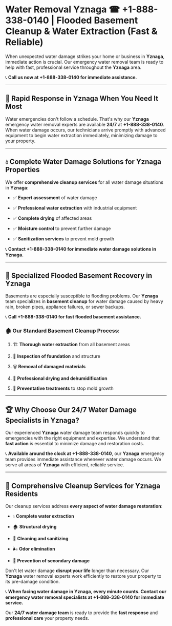 # Water Removal Yznaga ☎ +1-888-338-0140 | Flooded Basement Cleanup & Water Extraction (Fast & Reliable)

When unexpected water damage strikes your home or business in **Yznaga**, immediate action is crucial. Our emergency water removal team is ready to help with fast, professional service throughout the **Yznaga** area. 

📞 **Call us now at +1-888-338-0140 for immediate assistance.**
---
## 🚀 Rapid Response in Yznaga When You Need It Most
Water emergencies don't follow a schedule. That's why our **Yznaga** emergency water removal experts are available **24/7** at **+1-888-338-0140**. When water damage occurs, our technicians arrive promptly with advanced equipment to begin water extraction immediately, minimizing damage to your property.
---
## 💧 Complete Water Damage Solutions for Yznaga Properties
We offer **comprehensive cleanup services** for all water damage situations in **Yznaga**:
- ✅ **Expert assessment** of water damage  
- ✅ **Professional water extraction** with industrial equipment  
- ✅ **Complete drying** of affected areas  
- ✅ **Moisture control** to prevent further damage  
- ✅ **Sanitization services** to prevent mold growth  
📞 **Contact +1-888-338-0140 for immediate water damage solutions in Yznaga.**
---
## 🌊 Specialized Flooded Basement Recovery in Yznaga
Basements are especially susceptible to flooding problems. Our **Yznaga** team specializes in **basement cleanup** for water damage caused by heavy rain, broken pipes, appliance failures, or sewer backups. 
📞 **Call +1-888-338-0140 for fast flooded basement assistance.**
### 🏚️ Our Standard Basement Cleanup Process:
1. 🏗️ **Thorough water extraction** from all basement areas  
2. 🔎 **Inspection of foundation** and structure  
3. 🗑️ **Removal of damaged materials**  
4. 💨 **Professional drying and dehumidification**  
5. 🚫 **Preventative treatments** to stop mold growth  
---
## 🏆 Why Choose Our 24/7 Water Damage Specialists in Yznaga?
Our experienced **Yznaga** water damage team responds quickly to emergencies with the right equipment and expertise. We understand that **fast action** is essential to minimize damage and restoration costs.
📞 **Available around the clock at +1-888-338-0140**, our **Yznaga** emergency team provides immediate assistance whenever water damage occurs. We serve all areas of **Yznaga** with efficient, reliable service.
---
## 🧹 Comprehensive Cleanup Services for Yznaga Residents
Our cleanup services address **every aspect of water damage restoration**:
- 💧 **Complete water extraction**  
- 🏠 **Structural drying**  
- 🧼 **Cleaning and sanitizing**  
- 🌬️ **Odor elimination**  
- 🚫 **Prevention of secondary damage**  
Don't let water damage **disrupt your life** longer than necessary. Our **Yznaga** water removal experts work efficiently to restore your property to its pre-damage condition.
📞 **When facing water damage in Yznaga, every minute counts. Contact our emergency water removal specialists at +1-888-338-0140 for immediate service.**
Our **24/7 water damage team** is ready to provide the **fast response** and **professional care** your property needs.
